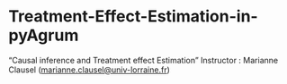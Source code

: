 # Treatment-Effect-Estimation-in-pyAgrum
“Causal inference and Treatment effect Estimation” Instructor : Marianne Clausel (marianne.clausel@univ-lorraine.fr)
